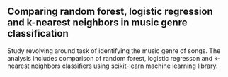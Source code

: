 ## Comparing random forest, logistic regression and k-nearest neighbors in music genre classification

Study revolving around task of identifying the music genre of songs. 
The analysis includes comparison of random forest, logistic regresson and k-nearest neighbors classifiers using scikit-learn machine learning library.
